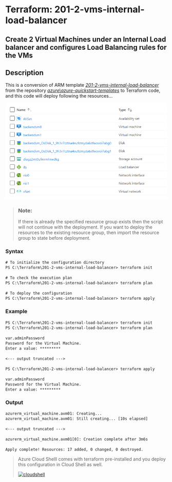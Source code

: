 # Terraform: 201-2-vms-internal-load-balancer
## Create 2 Virtual Machines under an Internal Load balancer and configures Load Balancing rules for the VMs
## Description

This is a conversion of ARM template *[201-2-vms-internal-load-balancer](https://github.com/Azure/azure-quickstart-templates/tree/master/201-2-vms-internal-load-balancer)* from the repository *[azure\azure-quickstart-templates](https://github.com/Azure/azure-quickstart-templates)* to Terraform code, and this code will deploy following the resources…

![output](images/resources.png)

> ### Note:
> If there is already the specified resource group exists then the script will not continue with the deployment. If you want to deploy the resources to the existing resource group, then import the resource group to state before deployment.

### Syntax
```
# To initialize the configuration directory
PS C:\Terraform\201-2-vms-internal-load-balancer> terraform init 

# To check the execution plan
PS C:\Terraform\201-2-vms-internal-load-balancer> terraform plan

# To deploy the configuration
PS C:\Terraform\201-2-vms-internal-load-balancer> terraform apply
```  

### Example
```
PS C:\Terraform\201-2-vms-internal-load-balancer> terraform init 
PS C:\Terraform\201-2-vms-internal-load-balancer> terraform plan

var.adminPassword
Password for the Virtual Machine.
Enter a value: *********

<--- output truncated --->

PS C:\Terraform\201-2-vms-internal-load-balancer> terraform apply 

var.adminPassword
Password for the Virtual Machine.
Enter a value: *********
````

### Output

```
azurerm_virtual_machine.avm01: Creating...
azurerm_virtual_machine.avm01: Still creating... [10s elapsed]

<--- output truncated --->

azurerm_virtual_machine.avm01[0]: Creation complete after 3m6s

Apply complete! Resources: 17 added, 0 changed, 0 destroyed.
```

>Azure Cloud Shelll comes with terraform pre-installed and you deploy this configuration in Cloud Shell as well.
>
>[![cloudshell](images/cloudshell.png)](https://shell.azure.com)